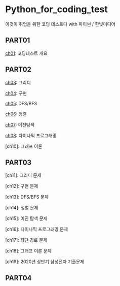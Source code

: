 # Python_for_coding_test
이것이 취업을 위한 코딩 테스트다 with 파이썬 / 한빛미디어

## PART01
[ch01](https://github.com/bluvory/Python_for_coding_test/tree/main/ch01): 코딩테스트 개요

## PART02
[ch03](https://github.com/bluvory/Python_for_coding_test/tree/main/ch03): 그리디

[ch04](https://github.com/bluvory/Python_for_coding_test/tree/main/ch04): 구현

[ch05](https://github.com/bluvory/Python_for_coding_test/tree/main/ch05): DFS/BFS

[ch06](https://github.com/bluvory/Python_for_coding_test/tree/main/ch06): 정렬

[ch07](https://github.com/bluvory/Python_for_coding_test/tree/main/ch07): 이진탐색

[ch08](https://github.com/bluvory/Python_for_coding_test/tree/main/ch08): 다이나믹 프로그래밍

[ch09]: 최단경로

[ch10]: 그래프 이론

## PART03
[ch11]: 그리디 문제

[ch12]: 구현 문제

[ch13]: DFS/BFS 문제

[ch14]: 정렬 문제

[ch15]: 이진 탐색 문제

[ch16]: 다이나믹 프로그래밍 문제

[ch17]: 최단 경로 문제

[ch18]: 그래프 이론 문제

[ch19]: 2020년 상반기 삼성전자 기출문제

## PART04
